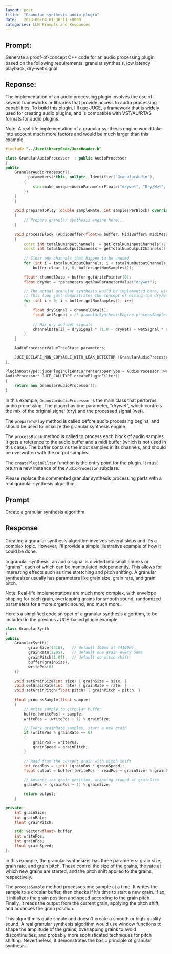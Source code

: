 ```yaml
---
layout: post
title:  "Granular synthesis audio plugin"
date:   2023-06-04 01:30:11 +0000
categories: LLM Prompts and Responses
---
```


## Prompt:

Generate a proof-of-concept C++ code for an audio processing plugin based on the following requirements: granular synthesis, low latency playback, dry-wet signal

## Reponse:

The implementation of an audio processing plugin involves the use of several frameworks or libraries that provide access to audio processing capabilities. To build this plugin, I'll use JUCE, a framework that is widely used for creating audio plugins, and is compatible with VST/AU/RTAS formats for audio plugins.

Note: A real-life implementation of a granular synthesis engine would take into account much more factors and would be much larger than this example. 

```cpp
#include "../JuceLibraryCode/JuceHeader.h"

class GranularAudioProcessor  : public AudioProcessor
{
public:
    GranularAudioProcessor()
        : parameters(*this, nullptr, Identifier("GranularAudio"),
        {
            std::make_unique<AudioParameterFloat>("drywet", "Dry/Wet", 0.0f, 1.0f, 0.5f)
        })
    {
    }
    
    void prepareToPlay (double sampleRate, int samplesPerBlock) override
    {
        // Prepare granular synthesis engine here...
    }
    
    void processBlock (AudioBuffer<float>& buffer, MidiBuffer& midiMessages) override
    {
        const int totalNumInputChannels  = getTotalNumInputChannels();
        const int totalNumOutputChannels = getTotalNumOutputChannels();
        
        // Clear any channels that happen to be unused
        for (int i = totalNumInputChannels; i < totalNumOutputChannels; ++i)
            buffer.clear (i, 0, buffer.getNumSamples());

        float* channelData = buffer.getWritePointer(0);
        float dryWet = *parameters.getRawParameterValue("drywet");

        // The actual granular synthesis would be implemented here, with a low-latency algorithm.
        // This loop just demonstrates the concept of mixing the dry/wet signals.
        for (int i = 0; i < buffer.getNumSamples(); i++)
        {
            float drySignal = channelData[i];
            float wetSignal = /* granularSynthesisEngine.processSample(drySignal) */;  // This would be the output of the granular synthesis
            
            // Mix dry and wet signals
            channelData[i] = drySignal * (1.0 - dryWet) + wetSignal * dryWet;
        }
    }

    AudioProcessorValueTreeState parameters;

    JUCE_DECLARE_NON_COPYABLE_WITH_LEAK_DETECTOR (GranularAudioProcessor)
};

PluginHostType::jucePlugInClientCurrentWrapperType = AudioProcessor::wrapperType_VST3;
AudioProcessor* JUCE_CALLTYPE createPluginFilter()
{
    return new GranularAudioProcessor();
}
```

In this example, `GranularAudioProcessor` is the main class that performs audio processing. The plugin has one parameter, "drywet", which controls the mix of the original signal (dry) and the processed signal (wet).

The `prepareToPlay` method is called before audio processing begins, and should be used to initialize the granular synthesis engine. 

The `processBlock` method is called to process each block of audio samples. It gets a reference to the audio buffer and a midi buffer (which is not used in this case). The buffer contains the input samples in its channels, and should be overwritten with the output samples.

The `createPluginFilter` function is the entry point for the plugin. It must return a new instance of the `AudioProcessor` subclass.

Please replace the commented granular synthesis processing parts with a real granular synthesis algorithm.

## Prompt

Create a granular synthesis algorithm.

## Response

Creating a granular synthesis algorithm involves several steps and it's a complex topic. However, I'll provide a simple illustrative example of how it could be done.

In granular synthesis, an audio signal is divided into small chunks or "grains", each of which can be manipulated independently. This allows for interesting effects such as time stretching and pitch shifting. A granular synthesizer usually has parameters like grain size, grain rate, and grain pitch.

Note: Real-life implementations are much more complex, with envelope shaping for each grain, overlapping grains for smooth sound, randomized parameters for a more organic sound, and much more.

Here's a simplified code snippet of a granular synthesis algorithm, to be included in the previous JUCE-based plugin example.

```cpp
class GranularSynth
{
public:
    GranularSynth() 
        : grainSize(4410),   // default 100ms at 44100Hz
          grainRate(2205),   // default one grain every 50ms
          grainPitch(1.0f),  // default no pitch shift
          buffer(grainSize),
          writePos(0)
    {}

    void setGrainSize(int size) { grainSize = size; }
    void setGrainRate(int rate) { grainRate = rate; }
    void setGrainPitch(float pitch) { grainPitch = pitch; }

    float processSample(float sample)
    {
        // Write sample to circular buffer
        buffer[writePos] = sample;
        writePos = (writePos + 1) % grainSize;

        // Every grainRate samples, start a new grain
        if (writePos % grainRate == 0)
        {
            grainPos = writePos;
            grainSpeed = grainPitch;
        }

        // Read from the current grain with pitch shift
        int readPos = (int) (grainPos * grainSpeed);
        float output = buffer[(writePos - readPos + grainSize) % grainSize];

        // Advance the grain position, wrapping around at grainSize
        grainPos = (grainPos + 1) % grainSize;

        return output;
    }

private:
    int grainSize;
    int grainRate;
    float grainPitch;

    std::vector<float> buffer;
    int writePos;
    int grainPos;
    float grainSpeed;
};
```

In this example, the granular synthesizer has three parameters: grain size, grain rate, and grain pitch. These control the size of the grains, the rate at which new grains are started, and the pitch shift applied to the grains, respectively.

The `processSample` method processes one sample at a time. It writes the sample to a circular buffer, then checks if it's time to start a new grain. If so, it initializes the grain position and speed according to the grain pitch. Finally, it reads the output from the current grain, applying the pitch shift, and advances the grain position.

This algorithm is quite simple and doesn't create a smooth or high-quality sound. A real granular synthesis algorithm would use window functions to shape the amplitude of the grains, overlapping grains to avoid discontinuities, and probably more sophisticated techniques for pitch shifting. Nevertheless, it demonstrates the basic principle of granular synthesis.
